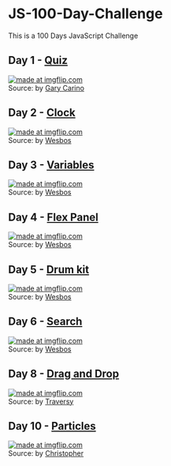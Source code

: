 # JS-100-Day-Challenge

This is a 100 Days JavaScript Challenge

## Day 1 - [Quiz](https://github.com/wenyizag/JS-100-Day-Challenge/tree/master/JS%20-%20Day%201)
<a href="https://imgflip.com/gif/2bk94t"><img src="https://i.imgflip.com/2bk94t.gif" title="made at imgflip.com"/></a>
<br>Source: by [Gary Carino](https://codepen.io/gcarino/pen/LDgtn)

## Day 2 - [Clock](https://github.com/wenyizag/JS-100-Day-Challenge/tree/master/JS-Day2-Particals)
<a href="https://imgflip.com/gif/2bmkhy"><img src="https://i.imgflip.com/2bmkhy.gif" title="made at imgflip.com"/></a>
<br>Source: by [Wesbos](https://github.com/wesbos/JavaScript30/tree/master/03%20-%20CSS%20Variables)

## Day 3 - [Variables](https://github.com/wenyizag/JS-100-Day-Challenge/tree/master/JS-Day3-Variables)
<a href="https://imgflip.com/gif/2bqnqq"><img src="https://i.imgflip.com/2bqnqq.gif" title="made at imgflip.com"/></a>
<br>Source: by [Wesbos](https://github.com/wesbos/JavaScript30/tree/master/03%20-%20CSS%20Variables)

## Day 4 - [Flex Panel](https://github.com/wenyizag/JS-100-Day-Challenge/tree/master/JS-Day4-Flex%20Panel)
<a href="https://imgflip.com/gif/2brh8z"><img src="https://i.imgflip.com/2brh8z.gif" title="made at imgflip.com"/></a>
<br>Source: by [Wesbos](https://github.com/wesbos/JavaScript30/tree/master/05%20-%20Flex%20Panel%20Gallery)

## Day 5 - [Drum kit](https://github.com/wenyizag/JS-100-Day-Challenge/tree/master/JS-Day5-Drum%20Kit)
<a href="https://imgflip.com/gif/2by49b"><img src="https://i.imgflip.com/2by49b.gif" title="made at imgflip.com"/></a>
<br>Source: by [Wesbos](https://github.com/wesbos/JavaScript30/tree/master/01%20-%20JavaScript%20Drum%20Kit)

## Day 6 - [Search](https://github.com/wenyizag/JS-100-Day-Challenge/tree/master/JS-Day6-Search)
<a href="https://imgflip.com/gif/2bzfis"><img src="https://i.imgflip.com/2bzfis.gif" title="made at imgflip.com"/></a>
<br>Source: by [Wesbos](https://github.com/wesbos/JavaScript30/tree/master/06%20-%20Type%20Ahead)

## Day 8 - [Drag and Drop](https://github.com/wenyizag/JS-100-Day-Challenge/tree/master/JS-Day8-Drag%20and%20Drop)
<a href="https://imgflip.com/gif/2c17ei"><img src="https://i.imgflip.com/2c17ei.gif" title="made at imgflip.com"/></a>
<br>Source: by [Traversy](https://codepen.io/bradtraversy/pen/odmVgN)

## Day 10 - [Particles](https://github.com/wenyizag/JS-100-Day-Challenge/tree/master/JS-Day10-Particles)
<a href="https://imgflip.com/gif/2c6lm9"><img src="https://i.imgflip.com/2c6lm9.gif" title="made at imgflip.com"/></a>
<br>Source: by [Christopher](https://codepen.io/chriscourses/pen/MyaGvr)


